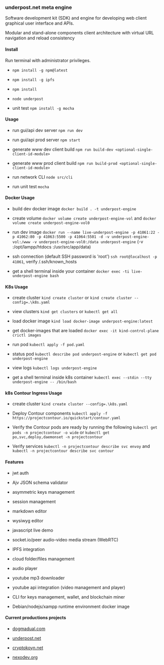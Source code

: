 ### underpost.net meta engine

Software development kit (SDK) and engine for developing web client graphical user interface and APIs.

Modular and stand-alone components client architecture with virtual URL navigation and reload consistency

#### Install

Run terminal with administrator privileges.

- `npm install -g npm@latest`

- `npm install -g ipfs`

- `npm install`

- `node underpost`

- unit test `npm install -g mocha`

#### Usage

- run gui/api dev server `npm run dev`

- run gui/api prod server `npm start`

- generate www dev client build `npm run build-dev <optional-single-client-id-module>`

- generate www prod client build `npm run build-prod <optional-single-client-id-module>`

- run network CLI `node src/cli`

- run unit test `mocha`

#### Docker Usage

- build dev docker image `docker build . -t underpost-engine`

- create volume `docker volume create underpost-engine-vol` and `docker volume create underpost-engine-vol0`

- run dev image `docker run --name live-underpost-engine -p 41061:22 -p 41062:80 -p 41063:5500 -p 41064:5501 -d -v underpost-engine-vol:/www -v underpost-engine-vol0:/data underpost-engine` (-v :/opt/lampp/htdocs :/usr/src/app/data)

- ssh connection (default SSH password is 'root') `ssh root@localhost -p 41061`, verify /.ssh/known_hosts

- get a shell terminal inside your container `docker exec -ti live-underpost-engine bash`

#### K8s Usage

- create cluster `kind create cluster` or `kind create cluster --config=.\k8s.yaml`

- view clusters `kind get clusters` or `kubectl get all`

- load docker image `kind load docker-image underpost-engine:latest`

- get docker-images that are loaded `docker exec -it kind-control-plane crictl images`

- run pod `kubectl apply -f pod.yaml`

- status pod `kubectl describe pod underpost-engine` or `kubectl get pod underpost-engine`

- view logs `kubectl logs underpost-engine`

- get a shell terminal inside k8s container `kubectl exec --stdin --tty underpost-engine -- /bin/bash`

#### k8s Contour Ingress Usage

- create cluster `kind create cluster --config=.\k8s.yaml`

- Deploy Contour components `kubectl apply -f https://projectcontour.io/quickstart/contour.yaml`

- Verify the Contour pods are ready by running the following `kubectl get pods -n projectcontour -o wide` or `kubectl get po,svc,deploy,daemonset -n projectcontour`

- Verify services `kubectl -n projectcontour describe svc envoy` and `kubectl -n projectcontour describe svc contour`

#### Features

- jwt auth

- Ajv JSON schema validator

- asymmetric keys management

- session management

- markdown editor

- wysiwyg editor

- javascript live demo

- socket.io/peer audio-video media stream (WebRTC)

- IPFS integration

- cloud folder/files management

- audio player

- youtube mp3 downloader

- youtube api integration (video management and player)

- CLI for keys management, wallet, and blockchain miner

- Debian/nodejs/xampp runtime environment docker image

#### Current productions projects

- [dogmadual.com](https://www.dogmadual.com)

- [underpost.net](https://underpost.net)

- [cryptokoyn.net](https://www.cryptokoyn.net)

- [nexodev.org](https://www.nexodev.org)
